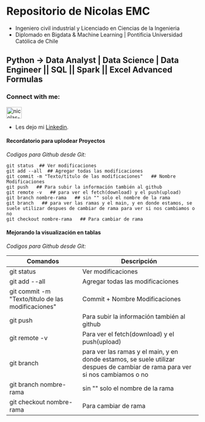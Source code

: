 # Repositorio de Nicolas EMC
- Ingeniero civil industrial y Licenciado en Ciencias de la Ingenieria
- Diplomado en Bigdata & Machine Learning | Pontificia Universidad Católica de Chile
## Python -> Data Analyst | Data Science | Data Engineer || SQL || Spark || Excel Advanced Formulas

<h3 align="left">Connect with me:</h3>
<p align="left">
<a href="https://linkedin.com/in/nicolas-marquez-c" target="blank"><img align="center" src="https://raw.githubusercontent.com/rahuldkjain/github-profile-readme-generator/master/src/images/icons/Social/linked-in-alt.svg" alt="nicolas-marquez-c" height="30" width="40" /></a>
</p>

- Les dejo mi [Linkedin](https://www.linkedin.com/in/nicolas-marquez-c/).



#### Recordatorio para uplodear Proyectos
 
*Codigos para Github desde Git:*

    git status  ## Ver modificaciones
    git add --all  ## Agregar todas las modificaciones
    git commit -m "Texto/titulo de las modificaciones"   ## Nombre Modificaciones
    git push   ## Para subir la información también al github
    git remote -v   ## para ver el fetch(download) y el push(upload)
    git branch nombre-rama   ## sin "" solo el nombre de la rama
    git branch   ## para ver las ramas y el main, y en donde estamos, se suele utilizar despues de cambiar de rama para ver si nos cambiamos o no
    git checkout nombre-rama   ## Para cambiar de rama 

#### Mejorando la visualización en tablas

*Codigos para Github desde Git:* 

| Comandos | Descripción |
| --- | --- |
| git status | Ver modificaciones |
| git add --all | Agregar todas las modificaciones |
| git commit -m "Texto/titulo de las modificaciones" | Commit + Nombre Modificaciones |
| git push | Para subir la información también al github |
| git remote -v | Para ver el fetch(download) y el push(upload) |
| git branch | para ver las ramas y el main, y en donde estamos, se suele utilizar despues de cambiar de rama para ver si nos cambiamos o no |
| git branch nombre-rama | sin "" solo el nombre de la rama |
| git checkout nombre-rama | Para cambiar de rama |


